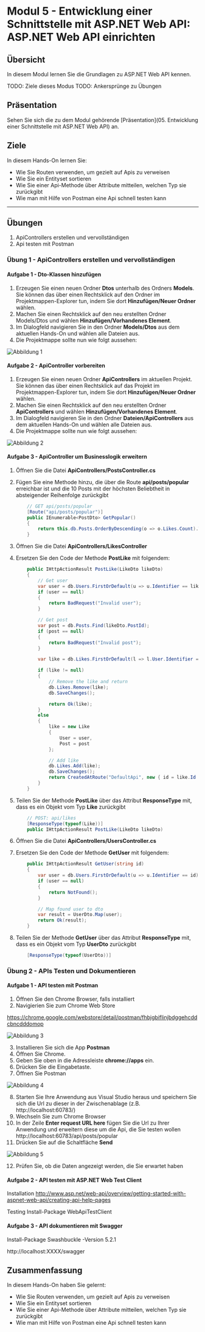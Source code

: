 # Modul 5 - Entwicklung einer Schnittstelle mit ASP.NET Web API: ASP.NET Web API einrichten

## Übersicht 

In diesem Modul lernen Sie die Grundlagen zu ASP.NET Web API kennen.

TODO: Ziele dieses Modus
TODO: Ankersprünge zu Übungen

## Präsentation

Sehen Sie sich die zu dem Modul gehörende [Präsentation](05. Entwicklung einer Schnittstelle mit ASP.NET Web API) an.

## Ziele

In diesem Hands-On lernen Sie:
- Wie Sie Routen verwenden, um gezielt auf Apis zu verweisen  
- Wie Sie ein Entityset sortieren  
- Wie Sie einer Api-Methode über Attribute mitteilen, welchen Typ sie zurückgibt  
- Wie man mit Hilfe von Postman eine Api schnell testen kann  

---

## Übungen

1. ApiControllers erstellen und vervollständigen
2. Api testen mit Postman

### Übung 1 - ApiControllers erstellen und vervollständigen

#### Aufgabe 1 - Dto-Klassen hinzufügen

1.	Erzeugen Sie einen neuen Ordner **Dtos** unterhalb des Ordners **Models**. Sie können das über einen Rechtsklick auf den Ordner im Projektmappen-Explorer tun, indem Sie dort **Hinzufügen/Neuer Ordner** wählen.
2.	Machen Sie einen Rechtsklick auf den neu erstellten Ordner Models/Dtos und wählen **Hinzufügen/Vorhandenes Element**.
3.	Im Dialogfeld navigieren Sie in den Ordner **Models/Dtos** aus dem aktuellen Hands-On und wählen alle Dateien aus.
4.	Die Projektmappe sollte nun wie folgt aussehen:

![](_images/solution-explorer.png?raw=true "Abbildung 1")

#### Aufgabe 2 - ApiController vorbereiten

1.	Erzeugen Sie einen neuen Ordner **ApiControllers** im aktuellen Projekt. Sie können das über einen Rechtsklick auf das Projekt im Projektmappen-Explorer tun, indem Sie dort **Hinzufügen/Neuer Ordner** wählen.
2.	Machen Sie einen Rechtsklick auf den neu erstellten Ordner **ApiControllers** und wählen **Hinzufügen/Vorhandenes Element**.
3.	Im Dialogfeld navigieren Sie in den Ordner **Dateien/ApiControllers** aus dem aktuellen Hands-On und wählen alle Dateien aus.
4.	Die Projektmappe sollte nun wie folgt aussehen:

![](_images/solution-explorer-2.png?raw=true "Abbildung 2")

#### Aufgabe 3 - ApiController um Businesslogik erweitern

1.	Öffnen Sie die Datei **ApiControllers/PostsController.cs**
2.	Fügen Sie eine Methode hinzu, die über die Route **api/posts/popular** erreichbar ist und die 10 Posts mit der höchsten Beliebtheit in absteigender Reihenfolge zurückgibt

    ```C#
		// GET api/posts/popular
		[Route("api/posts/popular")]
		public IEnumerable<PostDto> GetPopular()
		{
			return this.db.Posts.OrderByDescending(o => o.Likes.Count).Take(10).ToList().Select(p => PostDto.Map(p));
		}
    ```
	
3.	Öffnen Sie die Datei **ApiControllers/LikesController**
4.	Ersetzen Sie den Code der Methode **PostLike** mit folgendem:

    ```C#
        public IHttpActionResult PostLike(LikeDto likeDto)
        {
            // Get user
            var user = db.Users.FirstOrDefault(u => u.Identifier == likeDto.UserIdentifier);
            if (user == null)
            {
                return BadRequest("Invalid user");
            }

            // Get post
            var post = db.Posts.Find(likeDto.PostId);
            if (post == null)
            {
                return BadRequest("Invalid post");
            }

            var like = db.Likes.FirstOrDefault(l => l.User.Identifier == likeDto.UserIdentifier && l.Post.Id == likeDto.PostId);

            if (like != null)
            {
                // Remove the like and return
                db.Likes.Remove(like);
                db.SaveChanges();

                return Ok(like);
            }
            else
            {
                like = new Like
                {
                    User = user,
                    Post = post
                };

                // Add like
                db.Likes.Add(like);
                db.SaveChanges();
                return CreatedAtRoute("DefaultApi", new { id = like.Id }, likeDto);
            }
        }
    ```
	
5.	Teilen Sie der Methode **PostLike** über das Attribut **ResponseType** mit, dass es ein Objekt vom Typ **Like** zurückgibt

    ```C#
        // POST: api/likes
        [ResponseType(typeof(Like))]
        public IHttpActionResult PostLike(LikeDto likeDto)
    ```

6.	Öffnen Sie die Datei **ApiControllers/UsersController.cs**
7.	Ersetzen Sie den Code der Methode **GetUser** mit folgendem:

    ```C#
        public IHttpActionResult GetUser(string id)
        {
            var user = db.Users.FirstOrDefault(u => u.Identifier == id);
            if (user == null)
            {
                return NotFound();
            }

            // Map found user to dto
            var result = UserDto.Map(user);
            return Ok(result);
        }
    ```
	
8.	Teilen Sie der Methode **GetUser** über das Attribut **ResponseType** mit, dass es ein Objekt vom Typ **UserDto** zurückgibt

    ```C#
        [ResponseType(typeof(UserDto))]
    ```

### Übung 2 - APIs Testen und Dokumentieren

#### Aufgabe 1 - API testen mit Postman

1.	Öffnen Sie den Chrome Browser, falls installiert
2.	Navigierien Sie zum Chrome Web Store

https://chrome.google.com/webstore/detail/postman/fhbjgbiflinjbdggehcddcbncdddomop

![](_images/postman-1.png?raw=true "Abbildung 3")

3.	Installieren Sie sich die App **Postman**
4.	Öffnen Sie Chrome.
5.	Geben Sie oben in die Adressleiste **chrome://apps** ein.
6.	Drücken Sie die Eingabetaste.
7.	Öffnen Sie Postman

![](_images/postman-2.png?raw=true "Abbildung 4")

8.	Starten Sie Ihre Anwendung aus Visual Studio heraus und speichern Sie sich die Url zu dieser in der Zwischenablage (z.B. http://localhost:60783/)
9.	Wechseln Sie zum Chrome Browser
10.	In der Zeile **Enter request URL here** fügen Sie die Url zu Ihrer Anwendung und erweitern diese um die Api, die Sie testen wollen 
http://localhost:60783/api/posts/popular
11.	Drücken Sie auf die Schaltfläche **Send**

![](_images/postman-3.png?raw=true "Abbildung 5")

12.	Prüfen Sie, ob die Daten angezeigt werden, die Sie erwartet haben

#### Aufgabe 2 - API testen mit ASP.NET Web Test Client
Installation
http://www.asp.net/web-api/overview/getting-started-with-aspnet-web-api/creating-api-help-pages

Testing
Install-Package WebApiTestClient

#### Aufgabe 3 - API dokumentieren mit Swagger
Install-Package Swashbuckle -Version 5.2.1 

http://localhost:XXXX/swagger

## Zusammenfassung

In diesem Hands-On haben Sie gelernt:
- Wie Sie Routen verwenden, um gezielt auf Apis zu verweisen  
- Wie Sie ein Entityset sortieren  
- Wie Sie einer Api-Methode über Attribute mitteilen, welchen Typ sie zurückgibt  
- Wie man mit Hilfe von Postman eine Api schnell testen kann  
